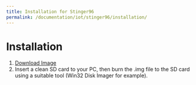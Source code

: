 ```yaml
---
title: Installation for Stinger96
permalink: /documentation/iot/stinger96/installation/
---
```


# Installation

1. [Download Image](../downloads)
2. Insert a clean SD card to your PC, then burn the .img file to the SD card using a suitable tool
(Win32 Disk Imager for example).